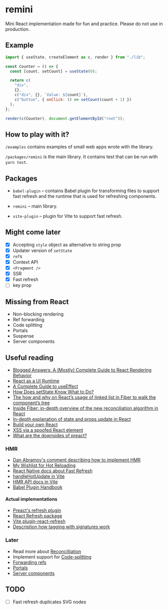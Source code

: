 # remini

Mini React implementation made for fun and practice. Please do not use in production.

## Example

```js
import { useState, createElement as c, render } from "./lib";

const Counter = () => {
  const [count, setCount] = useState(0);

  return c(
    "div",
    {},
    c("div", {}, `Value: ${count}`),
    c("button", { onClick: () => setCount(count + 1) })
  );
};

render(c(Counter), document.getElementById("root"));
```

## How to play with it?

`/examples` contains examples of small web apps wrote with the library.

`/packages/remini` is the main library. It contains test that can be run with `yarn test`.

## Packages

- `babel-plugin` – contains Babel plugin for transforming files to support fast refresh and the runtime that is used for refreshing components.

- `remini` – main library.

- `vite-plugin` – plugin for Vite to support fast refresh.

## Might come later

- [x] Accepting `style` object as alternative to string prop
- [x] Updater version of `setState`
- [x] `ref`s
- [x] Context API
- [x] `<Fragment />`
- [x] SSR
- [x] Fast refresh
- [ ] key prop

## Missing from React

- Non-blocking rendering
- Ref forwarding
- Code splitting
- Portals
- Suspense
- Server components

## Useful reading

- [Blogged Answers: A (Mostly) Complete Guide to React Rendering Behavior](https://blog.isquaredsoftware.com/2020/05/blogged-answers-a-mostly-complete-guide-to-react-rendering-behavior/)
- [React as a UI Runtime](https://overreacted.io/react-as-a-ui-runtime/)
- [A Complete Guide to useEffect](https://overreacted.io/a-complete-guide-to-useeffect)
- [How Does setState Know What to Do?](https://overreacted.io/how-does-setstate-know-what-to-do/)
- [The how and why on React’s usage of linked list in Fiber to walk the component’s tree](https://indepth.dev/posts/1007/the-how-and-why-on-reacts-usage-of-linked-list-in-fiber-to-walk-the-components-tree)
- [Inside Fiber: in-depth overview of the new reconciliation algorithm in React](https://indepth.dev/posts/1008/inside-fiber-in-depth-overview-of-the-new-reconciliation-algorithm-in-react)
- [In-depth explanation of state and props update in React](https://indepth.dev/posts/1009/in-depth-explanation-of-state-and-props-update-in-react)
- [Build your own React](https://pomb.us/build-your-own-react/)
- [XSS via a spoofed React element](http://danlec.com/blog/xss-via-a-spoofed-react-element)
- [What are the downsides of preact?](https://github.com/preactjs/preact/issues/2199)

### HMR

- [Dan Abramov's comment describing how to implement HMR](https://github.com/facebook/react/issues/16604#issuecomment-528663101)
- [My Wishlist for Hot Reloading](https://overreacted.io/my-wishlist-for-hot-reloading/)
- [React Native docs about Fast Refresh](https://reactnative.dev/docs/fast-refresh)
- [handleHotUpdate in Vite](https://vitejs.dev/guide/api-plugin.html#handlehotupdate)
- [HMR API docs in Vite](https://vitejs.dev/guide/api-hmr.html)
- [Babel Plugin Handbook](https://github.com/jamiebuilds/babel-handbook/blob/master/translations/en/plugin-handbook.md)

#### Actual implementations

- [Preact's refresh plugin](https://github.com/preactjs/prefresh)
- [React Refresh package](https://github.com/facebook/react/blob/main/packages/react-refresh)
- [Vite plugin-react-refresh](https://github.com/vitejs/vite/blob/main/packages/plugin-react-refresh)
- [Description how tagging with signatures work](https://github.com/facebook/react/issues/20417#issuecomment-807823533)

### Later

- Read more about [Reconcilliation](https://reactjs.org/docs/reconciliation.html)
- Implement support for [Code-splitting](https://reactjs.org/docs/code-splitting.html)
- [Forwarding refs](https://reactjs.org/docs/forwarding-refs.html)
- [Portals](https://reactjs.org/docs/jsx-in-depth.html)
- [Server components](https://github.com/josephsavona/rfcs/blob/server-components/text/0000-server-components.md)

## TODO

- [ ] Fast refresh duplicates SVG nodes

